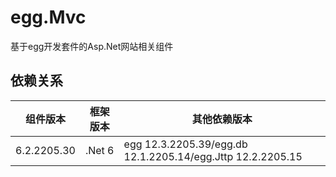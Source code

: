 # egg.Mvc

基于egg开发套件的Asp.Net网站相关组件

## 依赖关系

| 组件版本 | 框架版本 | 其他依赖版本 | 
| ---- | ----- | ---- |
| 6.2.2205.30 | .Net 6 | egg 12.3.2205.39/egg.db 12.1.2205.14/egg.Jttp 12.2.2205.15 | 